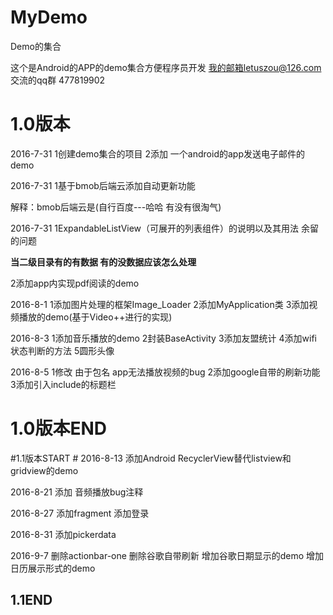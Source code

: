 # MyDemo
Demo的集合

这个是Android的APP的demo集合方便程序员开发
我的邮箱letuszou@126.com
交流的qq群 477819902

# 1.0版本 #
2016-7-31
1创建demo集合的项目
2添加 一个android的app发送电子邮件的demo

2016-7-31
1基于bmob后端云添加自动更新功能

解释：bmob后端云是(自行百度---哈哈 有没有很淘气)

2016-7-31 
1ExpandableListView（可展开的列表组件）的说明以及其用法
余留的问题 


**当二级目录有的有数据 有的没数据应该怎么处理**

2添加app内实现pdf阅读的demo


2016-8-1 
1添加图片处理的框架Image_Loader
2添加MyApplication类
3添加视频播放的demo(基于Video++进行的实现)

2016-8-3 
1添加音乐播放的demo
2封装BaseActivity
3添加友盟统计
4添加wifi 状态判断的方法
5圆形头像

2016-8-5 
1修改 由于包名 app无法播放视频的bug
2添加google自带的刷新功能
3添加引入include的标题栏

# 1.0版本END #

#1.1版本START #
2016-8-13 
添加Android RecyclerView替代listview和gridview的demo

2016-8-21 
添加 音频播放bug注释

2016-8-27
添加fragment
添加登录

2016-8-31
添加pickerdata

2016-9-7
删除actionbar-one
删除谷歌自带刷新
增加谷歌日期显示的demo
增加日历展示形式的demo

## 1.1END ##
  


